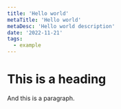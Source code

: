 ```yaml
---
title: 'Hello world'
metaTitle: 'Hello world'
metaDesc: 'Hello world description'
date: '2022-11-21'
tags:
  - example
---
```


# This is a heading

And this is a paragraph.

